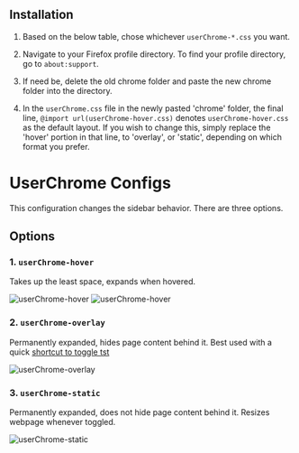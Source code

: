 ## Installation

1. Based on the below table, chose whichever `userChrome-*.css` you want. 

2. Navigate to your Firefox profile directory. To find your profile directory, go to `about:support`.

3. If need be, delete the old chrome folder and paste the new chrome folder into the directory.

3. In the `userChrome.css` file in the newly pasted 'chrome' folder, the final line, `@import url(userChrome-hover.css)` denotes `userChrome-hover.css` as the default layout. If you wish to change this, simply replace the 'hover' portion in that line, to 'overlay', or 'static', depending on which format you prefer. 


# UserChrome Configs

This configuration changes the sidebar behavior. There are three options.

## Options

### 1. `userChrome-hover`

Takes up the least space, expands when hovered.

![userChrome-hover](https://github.com/astroryan12/FirefoxTstWindows/blob/main/imgs/layout-hover.png)
![userChrome-hover](https://github.com/astroryan12/FirefoxTstWindows/blob/main/imgs/layout-hover1.png)

### 2. `userChrome-overlay`

Permanently expanded, hides page content behind it. Best used with a quick [shortcut to toggle tst](https://support.mozilla.org/en-US/kb/manage-extension-shortcuts-firefox)

![userChrome-overlay](https://github.com/astroryan12/FirefoxTstWindows/blob/main/imgs/layout-overlay.png)

### 3. `userChrome-static`

Permanently expanded, does not hide page content behind it. Resizes webpage whenever toggled.

![userChrome-static](https://github.com/astroryan12/FirefoxTstWindows/blob/main/imgs/layout-static.png)
